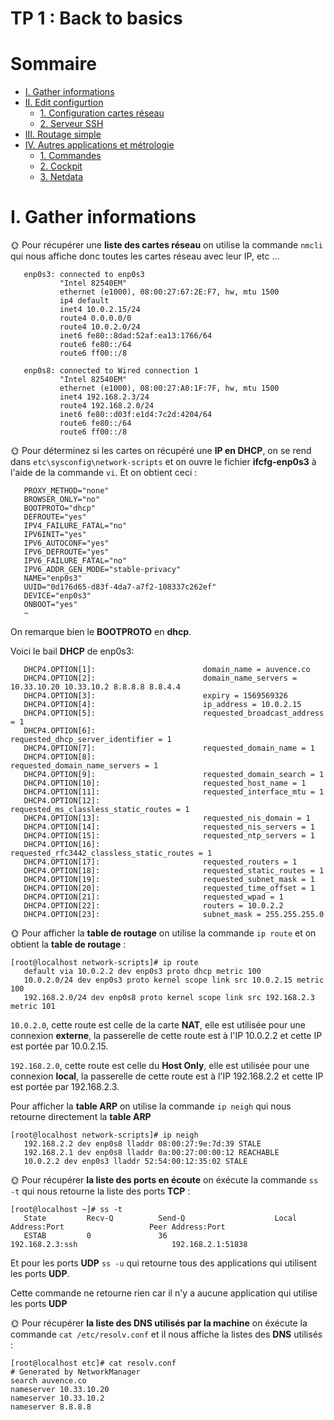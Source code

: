 # TP 1 : Back to basics

# Sommaire

* [I. Gather informations](#i-gather-informations)
* [II. Edit configurtion](#ii-edit-configuration)
  * [1. Configuration cartes réseau](#1-configuration-cartes-réseau)
  * [2. Serveur SSH](#2-serveur-ssh)
* [III. Routage simple](#iii-routage-simple)
* [IV. Autres applications et métrologie](#iv-autres-applications-et-métrologie)
  * [1. Commandes](#1-commandes)
  * [2. Cockpit](#2-cockpit)
  * [3. Netdata](#3-netdata)

# I. Gather informations
🌞 Pour récupérer une **liste des cartes réseau** on utilise la commande `nmcli` qui nous affiche donc toutes les cartes réseau avec leur IP, etc ...
 ```[root@localhost ~]# nmcli
    enp0s3: connected to enp0s3
            "Intel 82540EM"
            ethernet (e1000), 08:00:27:67:2E:F7, hw, mtu 1500
            ip4 default
            inet4 10.0.2.15/24
            route4 0.0.0.0/0
            route4 10.0.2.0/24
            inet6 fe80::8dad:52af:ea13:1766/64
            route6 fe80::/64
            route6 ff00::/8
    
    enp0s8: connected to Wired connection 1
            "Intel 82540EM"
            ethernet (e1000), 08:00:27:A0:1F:7F, hw, mtu 1500
            inet4 192.168.2.3/24
            route4 192.168.2.0/24
            inet6 fe80::d03f:e1d4:7c2d:4204/64
            route6 fe80::/64
            route6 ff00::/8
```
🌞 Pour déterminez si les cartes on récupéré une **IP en DHCP**, on se rend dans ``etc\sysconfig\network-scripts`` et on ouvre le fichier **ifcfg-enp0s3** à l'aide de la commande `vi`.
Et on obtient ceci :
```TYPE="Ethernet"
   PROXY_METHOD="none"
   BROWSER_ONLY="no"
   BOOTPROTO="dhcp"
   DEFROUTE="yes"
   IPV4_FAILURE_FATAL="no"
   IPV6INIT="yes"
   IPV6_AUTOCONF="yes"
   IPV6_DEFROUTE="yes"
   IPV6_FAILURE_FATAL="no"
   IPV6_ADDR_GEN_MODE="stable-privacy"
   NAME="enp0s3"
   UUID="0d176d65-d83f-4da7-a7f2-108337c262ef"
   DEVICE="enp0s3"
   ONBOOT="yes"
   ~              
```
On remarque bien le **BOOTPROTO** en **dhcp**.

Voici le bail **DHCP** de enp0s3:
```[root@localhost NetworkManager]# nmcli -f DHCP4 con show enp0s3
   DHCP4.OPTION[1]:                        domain_name = auvence.co
   DHCP4.OPTION[2]:                        domain_name_servers = 10.33.10.20 10.33.10.2 8.8.8.8 8.8.4.4
   DHCP4.OPTION[3]:                        expiry = 1569569326
   DHCP4.OPTION[4]:                        ip_address = 10.0.2.15
   DHCP4.OPTION[5]:                        requested_broadcast_address = 1
   DHCP4.OPTION[6]:                        requested_dhcp_server_identifier = 1
   DHCP4.OPTION[7]:                        requested_domain_name = 1
   DHCP4.OPTION[8]:                        requested_domain_name_servers = 1
   DHCP4.OPTION[9]:                        requested_domain_search = 1
   DHCP4.OPTION[10]:                       requested_host_name = 1
   DHCP4.OPTION[11]:                       requested_interface_mtu = 1
   DHCP4.OPTION[12]:                       requested_ms_classless_static_routes = 1
   DHCP4.OPTION[13]:                       requested_nis_domain = 1
   DHCP4.OPTION[14]:                       requested_nis_servers = 1
   DHCP4.OPTION[15]:                       requested_ntp_servers = 1
   DHCP4.OPTION[16]:                       requested_rfc3442_classless_static_routes = 1
   DHCP4.OPTION[17]:                       requested_routers = 1
   DHCP4.OPTION[18]:                       requested_static_routes = 1
   DHCP4.OPTION[19]:                       requested_subnet_mask = 1
   DHCP4.OPTION[20]:                       requested_time_offset = 1
   DHCP4.OPTION[21]:                       requested_wpad = 1
   DHCP4.OPTION[22]:                       routers = 10.0.2.2
   DHCP4.OPTION[23]:                       subnet_mask = 255.255.255.0
```

🌞 Pour afficher la **table de routage** on utilise la commande `ip route` et on obtient la **table de routage** :
```
[root@localhost network-scripts]# ip route
   default via 10.0.2.2 dev enp0s3 proto dhcp metric 100
   10.0.2.0/24 dev enp0s3 proto kernel scope link src 10.0.2.15 metric 100
   192.168.2.0/24 dev enp0s8 proto kernel scope link src 192.168.2.3 metric 101
``` 
`10.0.2.0`, cette route est celle de la carte **NAT**, elle est utilisée pour une connexion **externe**,  la passerelle de cette route est à l'IP 10.0.2.2 et cette IP est portée par 10.0.2.15.

`192.168.2.0`, cette route est celle du **Host Only**, elle est utilisée pour une connexion **local**, la passerelle de cette route est à l'IP 192.168.2.2 et cette IP est portée par 192.168.2.3.


  Pour afficher la **table ARP** on utilise la commande `ip neigh` qui nous retourne directement la **table ARP**
```
[root@localhost network-scripts]# ip neigh
   192.168.2.2 dev enp0s8 lladdr 08:00:27:9e:7d:39 STALE
   192.168.2.1 dev enp0s8 lladdr 0a:00:27:00:00:12 REACHABLE
   10.0.2.2 dev enp0s3 lladdr 52:54:00:12:35:02 STALE
```
🌞 Pour récupérer **la liste des ports en écoute** on éxécute la commande `ss -t` qui nous retourne la liste des ports **TCP** :
```
[root@localhost ~]# ss -t
   State         Recv-Q          Send-Q                    Local Address:Port                   Peer Address:Port
   ESTAB         0               36                          192.168.2.3:ssh                     192.168.2.1:51838
```
Et pour les ports **UDP** `ss -u` qui retourne tous des applications qui utilisent les ports **UDP**.

Cette commande ne retourne rien car il n'y a aucune application qui utilise les ports **UDP**

🌞 Pour récupérer **la liste des DNS utilisés par la machine** on éxécute la commande `cat /etc/resolv.conf` et il nous affiche la listes des **DNS** utilisés :
```
[root@localhost etc]# cat resolv.conf
# Generated by NetworkManager
search auvence.co
nameserver 10.33.10.20
nameserver 10.33.10.2
nameserver 8.8.8.8
```
